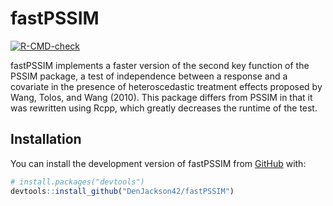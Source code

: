 
<!-- README.md is generated from README.Rmd. Please edit that file -->

# fastPSSIM

<!-- badges: start -->

[![R-CMD-check](https://github.com/DenJackson42/fastPSSIM/actions/workflows/R-CMD-check.yaml/badge.svg)](https://github.com/DenJackson42/fastPSSIM/actions/workflows/R-CMD-check.yaml)
<!-- badges: end -->

fastPSSIM implements a faster version of the second key function of the
PSSIM package, a test of independence between a response and a covariate
in the presence of heteroscedastic treatment effects proposed by Wang,
Tolos, and Wang (2010). This package differs from PSSIM in that it was
rewritten using Rcpp, which greatly decreases the runtime of the test.

## Installation

You can install the development version of fastPSSIM from
[GitHub](https://github.com/) with:

``` r
# install.packages("devtools")
devtools::install_github("DenJackson42/fastPSSIM")
```
